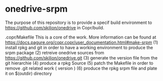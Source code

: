 # onedrive-srpm
The purpose of this repository is to provide a specif build environment to https://github.com/skilion/onedrive in Copr/build.

.copr/Makefile
  This is a core of the work. More information can be found at https://docs.pagure.org/copr.copr/user_documentation.html#make-srpm
  (1) install rpkg and git in order to have a working environment to produce the srpm package
  (2) retreive onedrive sources from https://github.com/skilion/onedrive.git
  (3) generate the version file from the git hierarchie
  (4) produce a rpkg Source 
  (5) patch the Makefile in order to remove .git related work ( version )
  (6) produce the rpkg srpm file and plate it on $(outdir) directory

